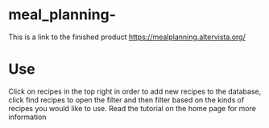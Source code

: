 # meal_planning-

This is a link to the finished product
https://mealplanning.altervista.org/

# Use
Click on recipes in the top right in order to add new recipes to the database, click find recipes to open the filter and then filter based on the kinds of recipes you would like to use.  Read the tutorial on the home page for more information
